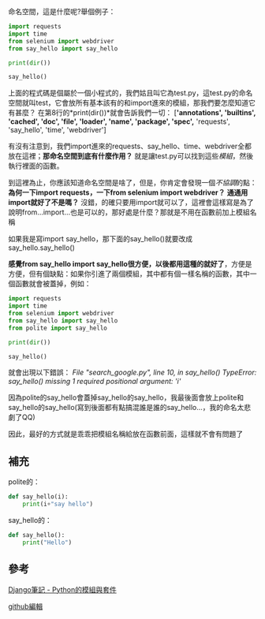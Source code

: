 命名空間，這是什麼呢?舉個例子：

```python
import requests
import time
from selenium import webdriver
from say_hello import say_hello

print(dir())

say_hello()
```

上面的程式碼是個屬於一個小程式的，我們姑且叫它為test.py，這test.py的命名空間就叫test，它會放所有基本該有的和import進來的模組，那我們要怎麼知道它有甚麼？
在第8行的*print(dir())*就會告訴我們一切：
[**'__annotations__', '__builtins__', '__cached__', '__doc__', '__file__', '__loader__', 
'__name__', '__package__', '__spec__',** 'requests', 'say_hello', 'time', 'webdriver']

有沒有注意到，我們import進來的requests、say_hello、time、webdriver全都放在這裡；**那命名空間到底有什麼作用？** 就是讓test.py可以找到這些*模組*，然後執行裡面的函數。

到這裡為止，你應該知道命名空間是啥了，但是，你肯定會發現一個*不協調*的點：
**為何一下import requests，一下from selenium import webdriver？**
**通通用import就好了不是嗎？**
沒錯，的確只要用import就可以了，這裡會這樣寫是為了說明from...import...也是可以的，那好處是什麼？那就是不用在函數前加上模組名稱

如果我是寫import say_hello，那下面的say_hello()就要改成say_hello.say_hello()

**感覺from say_hello import say_hello很方便，以後都用這種的就好了**，方便是方便，但有個缺點：如果你引進了兩個模組，其中都有個一樣名稱的函數，其中一個函數就會被蓋掉，例如：
```python
import requests
import time
from selenium import webdriver
from say_hello import say_hello
from polite import say_hello

print(dir())

say_hello()
```
就會出現以下錯誤：
*File "search_google.py", line 10, in <module>
    say_hello()
TypeError: say_hello() missing 1 required positional argument: 'i'*
        
因為polite的say_hello會蓋掉say_hello的say_hello，我最後面會放上polite和say_hello的say_hello(寫到後面都有點搞混誰是誰的say_hello...，我的命名太悲劇了QQ)

因此，最好的方式就是乖乖把模組名稱給放在函數前面，這樣就不會有問題了

補充
-------------------
polite的：
```python
def say_hello(i):
	print(i+"say hello")
```
say_hello的：
```python
def say_hello():
	print("Hello")
```
參考
-------------------
[Django筆記 - Python的模組與套件 ](http://dokelung-blog.logdown.com/posts/243281-notes-django-python-modules-and-kits)

[github編輯](http://www.dushibaiyu.com/2014/05/github_readme-md_markdown.html)


